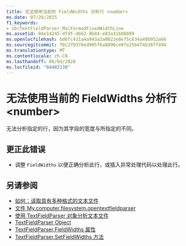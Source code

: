 ```yaml
---
title: 无法使用当前的 FieldWidths 分析行 <number>
ms.date: 07/20/2015
f1_keywords:
- vbrTextFieldParser_MalFormedFixedWidthLine
ms.assetid: 84e14245-dfdf-4b62-8b84-e83a31608899
ms.openlocfilehash: bd6fc431a4a943a3a0022e8e75c834a49b952a66
ms.sourcegitcommit: f8c270376ed905f6a8896ce0fe25b4f4b38ff498
ms.translationtype: MT
ms.contentlocale: zh-CN
ms.lasthandoff: 06/04/2020
ms.locfileid: "84402130"
---
```

# <a name="line-number-cannot-be-parsed-using-the-current-fieldwidths"></a>无法使用当前的 FieldWidths 分析行 \<number>
无法分析指定的行，因为其字段的宽度与所指定的不同。  
  
## <a name="to-correct-this-error"></a>更正此错误  
  
- 调整 `FieldWidths` 以便正确分析此行，或插入异常处理代码以处理此行。  
  
## <a name="see-also"></a>另请参阅

- [如何：读取具有多种格式的文本文件](../developing-apps/programming/drives-directories-files/how-to-read-from-text-files-with-multiple-formats.md)
- [文件 My.computer.filesystem.opentextfieldparser](xref:Microsoft.VisualBasic.FileIO.FileSystem.OpenTextFieldParser%2A)
- [使用 TextFieldParser 对象分析文本文件](../developing-apps/programming/drives-directories-files/parsing-text-files-with-the-textfieldparser-object.md)
- [TextFieldParser Object](../language-reference/objects/textfieldparser-object.md)
- [TextFieldParser.FieldWidths 属性](xref:Microsoft.VisualBasic.FileIO.TextFieldParser.FieldWidths%2A)
- [TextFieldParser.SetFieldWidths 方法](xref:Microsoft.VisualBasic.FileIO.TextFieldParser.SetFieldWidths%2A)
